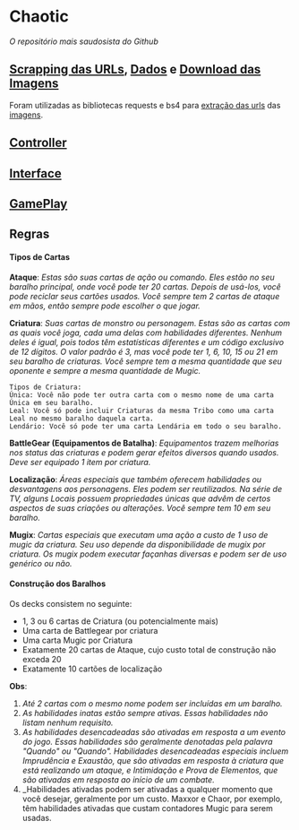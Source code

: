 # Chaotic

_O repositório mais saudosista do Github_

## [Scrapping das URLs](scrapping.py), [Dados](stats.py) e [Download das Imagens](images.py)

Foram utilizadas as bibliotecas requests e bs4 para [extração das urls](database.json) das [imagens](images/).

## [Controller](teste.py)

## [Interface](teste1.py)

## [GamePlay](teste2.py)

## Regras

#### Tipos de Cartas

**Ataque**: _Estas são suas cartas de ação ou comando. Eles estão no seu baralho principal, onde você pode ter 20 cartas. Depois de usá-los, você pode reciclar seus cartões usados. Você sempre tem 2 cartas de ataque em mãos, então sempre pode escolher o que jogar._

**Criatura**: _Suas cartas de monstro ou personagem. Estas são as cartas com as quais você joga, cada uma delas com habilidades diferentes. Nenhum deles é igual, pois todos têm estatísticas diferentes e um código exclusivo de 12 dígitos. O valor padrão é 3, mas você pode ter 1, 6, 10, 15 ou 21 em seu baralho de criaturas. Você sempre tem a mesma quantidade que seu oponente e sempre a mesma quantidade de Mugic._

```
Tipos de Criatura: 
Única: Você não pode ter outra carta com o mesmo nome de uma carta Única em seu baralho.
Leal: Você só pode incluir Criaturas da mesma Tribo como uma carta Leal no mesmo baralho daquela carta.
Lendário: Você só pode ter uma carta Lendária em todo o seu baralho.
```

**BattleGear (Equipamentos de Batalha)**: _Equipamentos trazem melhorias nos status das criaturas e podem gerar efeitos diversos quando usados. Deve ser equipado 1 item por criatura._

**Localização**: _Áreas especiais que também oferecem habilidades ou desvantagens aos personagens. Eles podem ser reutilizados. Na série de TV, alguns Locais possuem propriedades únicas que advêm de certos aspectos de suas criações ou alterações. Você sempre tem 10 em seu baralho._

**Mugix**: _Cartas especiais que executam uma ação a custo de 1 uso de mugic da criatura. Seu uso depende da disponibilidade de mugix por criatura. Os mugix podem executar façanhas diversas e podem ser de uso genérico ou não._

#### Construção dos Baralhos

Os decks consistem no seguinte:

- 1, 3 ou 6 cartas de Criatura (ou potencialmente mais)
- Uma carta de Battlegear por criatura
- Uma carta Mugic por Criatura
- Exatamente 20 cartas de Ataque, cujo custo total de construção não exceda 20
- Exatamente 10 cartões de localização

**Obs**: 

1. _Até 2 cartas com o mesmo nome podem ser incluídas em um baralho._
2. _As habilidades inatas estão sempre ativas. Essas habilidades não listam nenhum requisito._
3. _As habilidades desencadeadas são ativadas em resposta a um evento do jogo. Essas habilidades são geralmente denotadas pela palavra "Quando" ou "Quando". Habilidades desencadeadas especiais incluem Imprudência e Exaustão, que são ativadas em resposta à criatura que está realizando um ataque, e Intimidação e Prova de Elementos, que são ativadas em resposta ao início de um combate._
4. _Habilidades ativadas podem ser ativadas a qualquer momento que você desejar, geralmente por um custo. Maxxor e Chaor, por exemplo, têm habilidades ativadas que custam contadores Mugic para serem usadas.
